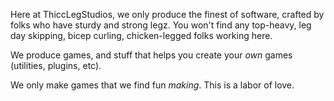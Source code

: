 Here at ThiccLegStudios, we only produce the finest of software, crafted by folks who have sturdy and strong legz. You won't find any top-heavy, leg day skipping, bicep curling, chicken-legged folks working here.

We produce games, and stuff that helps you create your *own* games (utilities, plugins, etc).

We only make games that we find fun *making*. This is a labor of love.
